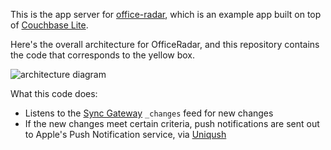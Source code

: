 
This is the app server for [office-radar](https://github.com/tleyden/office-radar), which is an example app built on top of [Couchbase Lite](https://github.com/couchbase/couchbase-lite-ios).

Here's the overall architecture for OfficeRadar, and this repository contains the code that corresponds to the yellow box.

![architecture diagram](http://tleyden-misc.s3.amazonaws.com/blog_images/officeradar_appserver_architecture.png)

What this code does:

* Listens to the [Sync Gateway](https://github.com/couchbase/sync_gateway) `_changes` feed for new changes
* If the new changes meet certain criteria, push notifications are sent out to Apple's Push Notification service, via [Uniqush](http://uniqush.org/) 